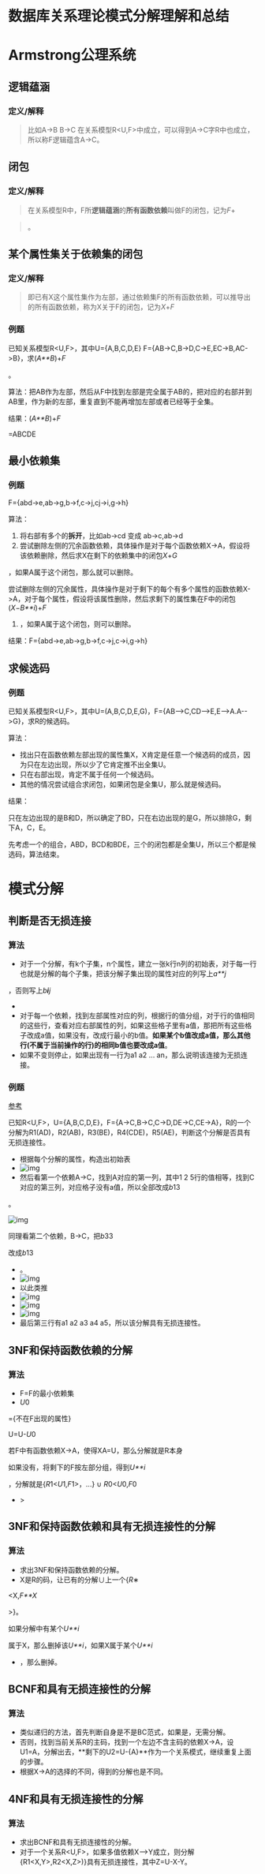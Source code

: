 #                  数据库关系理论模式分解理解和总结          

# Armstrong公理系统

## 逻辑蕴涵

### 定义/解释

> 比如A->B B->C 在关系模型R<U,F>中成立，可以得到A->C字R中也成立，所以称F逻辑蕴含A->C。

## 闭包

### 定义/解释

> 在关系模型R中，F所**逻辑蕴涵**的**所有函数依赖**叫做F的闭包，记为*F*+

> 。

## 某个属性集关于依赖集的闭包

### 定义/解释

> 即已有X这个属性集作为左部，通过依赖集F的所有函数依赖，可以推导出的所有函数依赖，称为X关于F的闭包，记为*X*+*F*

> 

### 例题

已知关系模型R<U,F>，其中U={A,B,C,D,E} F={AB->C,B->D,C->E,EC->B,AC->B}，求(*A**B*)+*F*

。

算法：把AB作为左部，然后从F中找到左部是完全属于AB的，把对应的右部并到AB里，作为新的左部，重复直到不能再增加左部或者已经等于全集。

结果：(*A**B*)+*F*

=ABCDE

## 最小依赖集

### 例题

F={abd->e,ab->g,b->f,c->j,cj->i,g->h}

算法：

1. 将右部有多个的**拆开**，比如ab->cd 变成 ab->c,ab->d
2. 尝试删除左侧的冗余函数依赖，具体操作是对于每个函数依赖X->A，假设将该依赖删除，然后求X在剩下的依赖集中的闭包*X*+*G*

，如果A属于这个闭包，那么就可以删除。

尝试删除左侧的冗余属性，具体操作是对于剩下的每个有多个属性的函数依赖X->A，对于每个属性，假设将该属性删除，然后求剩下的属性集在F中的闭包(*X*−*B**i*)+*F*

1. ，如果A属于这个闭包，则可以删除。

结果：F={abd->e,ab->g,b->f,c->j,c->i,g->h}

## 求候选码

### 例题

已知关系模型R<U,F>，其中U=(A,B,C,D,E,G)，F={AB-->C,CD-->E,E-->A.A-->G}，求R的候选码。

算法：

- 找出只在函数依赖左部出现的属性集X，X肯定是任意一个候选码的成员，因为只在左边出现，所以少了它肯定推不出全集U。
- 只在右部出现，肯定不属于任何一个候选码。
- 其他的情况尝试组合求闭包，如果闭包是全集U，那么就是候选码。

结果：

只在左边出现的是B和D，所以确定了BD，只在右边出现的是G，所以排除G，剩下A，C，E。

先考虑一个的组合，ABD，BCD和BDE，三个的闭包都是全集U，所以三个都是候选码，算法结束。

# 模式分解

## 判断是否无损连接

### 算法

- 对于一个分解，有k个子集，n个属性，建立一张k行n列的初始表，对于每一行也就是分解的每个子集，把该分解子集出现的属性对应的列写上*a**j*

，否则写上*b**i**j*

- 
- 对于每一个依赖，找到左部属性对应的列，根据行的值分组，对于行的值相同的这些行，查看对应右部属性的列，如果这些格子里有a值，那把所有这些格子改成a值，如果没有，改成行最小的b值。**如果某个b值改成a值，那么其他行(不属于当前操作的行)的相同b值也要改成a值**。
- 如果不变则停止，如果出现有一行为a1 a2 ... an，那么说明该连接为无损连接。

### 例题

[参考](https://www.cnblogs.com/wangyige/p/6786047.html)

已知R<U,F>，U={A,B,C,D,E}，F={A→C,B→C,C→D,DE→C,CE→A}，R的一个分解为R1(AD)，R2(AB)，R3(BE)，R4(CDE)，R5(AE)，判断这个分解是否具有无损连接性。

- 根据每个分解的属性，构造出初始表
- ![img](https://images0.cnblogs.com/blog2015/652582/201504/211054351402115.png)
- 然后看第一个依赖A->C，找到A对应的第一列，其中1 2 5行的值相等，找到C对应的第三列，对应格子没有a值，所以全部改成*b*13

。

![img](https://images0.cnblogs.com/blog2015/652582/201504/211056092031146.png)

同理看第二个依赖，B->C，把*b*33

改成*b*13

- 。
- ![img](https://images0.cnblogs.com/blog2015/652582/201504/211056516099856.png)
- 以此类推
- ![img](https://images0.cnblogs.com/blog2015/652582/201504/211057216409447.png)
- ![img](https://images0.cnblogs.com/blog2015/652582/201504/211057502961728.png)
- ![img](https://images0.cnblogs.com/blog2015/652582/201504/211058348282823.png)
- 最后第三行有a1 a2 a3 a4 a5，所以该分解具有无损连接性。

## 3NF和保持函数依赖的分解

### 算法

- F=F的最小依赖集
- *U*0

={不在F出现的属性}

U=U-*U*0



若F中有函数依赖X->A，使得XA=U，那么分解就是R本身

如果没有，将剩下的F按左部分组，得到*U**i*

，分解就是{*R*1<*U*1,*F*1>，...} ∪ *R*0<*U*0,*F*0

- \>

## 3NF和保持函数依赖和具有无损连接性的分解

### 算法

- 求出3NF和保持函数依赖的分解。
- X是R的码，让已有的分解∪上一个{*R*∗

<X,*F**X*

\>}。

如果分解中有某个*U**i*

属于X，那么删掉该*U**i*，如果X属于某个*U**i*

- ，那么删掉。

## BCNF和具有无损连接性的分解

### 算法

- 类似递归的方法，首先判断自身是不是BC范式，如果是，无需分解。
- 否则，找到当前关系R的主码，找到一个左边不含主码的依赖X->A，设U1=A，分解出去，**剩下的U2=U-{A}**作为一个关系模式，继续重复上面的步骤。
- 根据X->A的选择的不同，得到的分解也是不同。

## 4NF和具有无损连接性的分解

### 算法

- 求出BCNF和具有无损连接性的分解。
- 对于一个关系R<U,F>，如果多值依赖X-->Y成立，则分解{R1<X,Y>,R2<X,Z>)}具有无损连接性，其中Z=U-X-Y。
